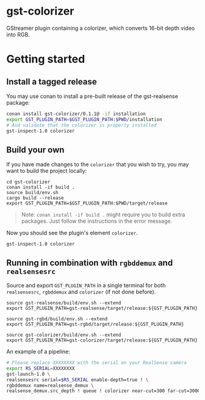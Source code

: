 # gst-colorizer

GStreamer plugin containing a colorizer, which converts 16-bit depth video into RGB.

# Getting started

## Install a tagged release

You may use conan to install a pre-built release of the gst-realsense package:

```bash
conan install gst-colorizer/0.1.1@ -if installation
export GST_PLUGIN_PATH=$GST_PLUGIN_PATH:$PWD/installation
# And validate that the colorizer is properly installed
gst-inspect-1.0 colorizer
```

## Build your own

If you have made changes to the `colorizer` that you wish to try, you may want to build the project locally:

```
cd gst-colorizer
conan install -if build .
source build/env.sh
cargo build --release
export GST_PLUGIN_PATH=$GST_PLUGIN_PATH:$PWD/target/release
```

> Note: `conan install -if build .` might require you to build extra packages. Just follow the instructions in the error message. 

Now you should see the plugin's element `colorizer`.

```
gst-inspect-1.0 colorizer
```

## Running in combination with `rgbddemux` and `realsensesrc`

Source and export `GST_PLUGIN_PATH` in a single terminal for both `realsensesrc`, `rgbddemux` and `colorizer` (if not done before).
```
source gst-realsense/build/env.sh --extend
export GST_PLUGIN_PATH=gst-realsense/target/release:${GST_PLUGIN_PATH}

source gst-rgbd/build/env.sh --extend
export GST_PLUGIN_PATH=gst-rgbd/target/release:${GST_PLUGIN_PATH}

source gst-colorizer/build/env.sh --extend
export GST_PLUGIN_PATH=gst-colorizer/target/release:${GST_PLUGIN_PATH}
```

An example of a pipeline:

```bash
# Please replace XXXXXXXX with the serial on your RealSense camera
export RS_SERIAL=XXXXXXXX
gst-launch-1.0 \
realsensesrc serial=$RS_SERIAL enable-depth=true ! \
rgbddemux name=realsense_demux \
realsense_demux.src_depth ! queue ! colorizer near-cut=300 far-cut=3000 ! glimagesink 
```